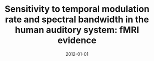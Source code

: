---
title: "Sensitivity to temporal modulation rate and spectral bandwidth in the human auditory system: fMRI evidence"
collection: publications
permalink: /publication/2012_sensitivity-to-temporal-modulation-rate-and-spectr
date: 2012-01-01
year: 2012
venue: 'Journal of Neurophysiology'
authors: 'Overath T, Zhang Y, Sanes DH, Poeppel D'
number: '92'
citation: 'Overath T, Zhang Y, Sanes DH, Poeppel D (2012). Sensitivity to temporal modulation rate and spectral bandwidth in the human auditory system: fMRI evidence. Journal of Neurophysiology.'
category: 'article'
---